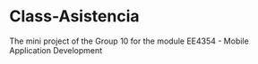 # Class-Asistencia
The mini project of the Group 10 for the module EE4354 - Mobile Application Development

